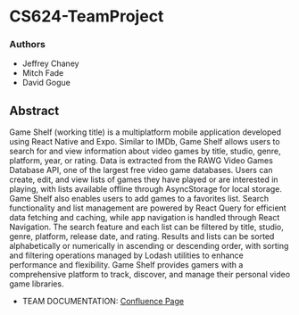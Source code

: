 # CS624-TeamProject
### Authors
-  Jeffrey Chaney
-  Mitch Fade
-  David Gogue

## Abstract
Game Shelf (working title) is a multiplatform mobile application developed using React Native and Expo. Similar to IMDb, Game Shelf allows users to search for and view information about video games by title, studio, genre, platform, year, or rating. Data is extracted from the RAWG Video Games Database API, one of the largest free video game databases. Users can create, edit, and view lists of games they have played or are interested in playing, with lists available offline through AsyncStorage for local storage. Game Shelf also enables users to add games to a favorites list. Search functionality and list management are powered by React Query for efficient data fetching and caching, while app navigation is handled through React Navigation. The search feature and each list can be filtered by title, studio, genre, platform, release date, and rating. Results and lists can be sorted alphabetically or numerically in ascending or descending order, with sorting and filtering operations managed by Lodash utilities to enhance performance and flexibility. Game Shelf provides gamers with a comprehensive platform to track, discover, and manage their personal video game libraries.


-  TEAM DOCUMENTATION: [Confluence Page](https://it470-hos01.atlassian.net/wiki/spaces/CP/overview?homepageId=28279061)